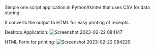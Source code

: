 Simple one script application in Python/tkinter that uses CSV for data storing.

It converts the output to HTML for easy printing of receipts.

Desktop Application:
![Screenshot 2023-02-22 084147](https://user-images.githubusercontent.com/25842618/220555269-c5bcc1c1-adf3-4781-a655-f7e73f4effb7.png)

HTML Form for printing:
![Screenshot 2023-02-22 084229](https://user-images.githubusercontent.com/25842618/220555301-f1fe0a16-a30b-4fbc-95aa-3031fb05f5e5.png)
